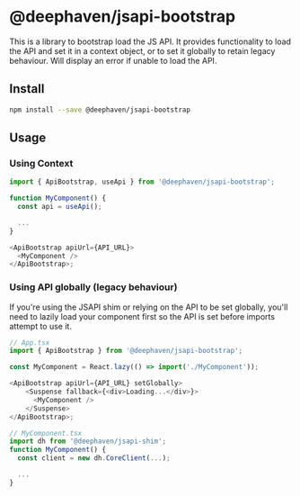 # @deephaven/jsapi-bootstrap

This is a library to bootstrap load the JS API. It provides functionality to load the API and set it in a context object, or to set it globally to retain legacy behaviour. Will display an error if unable to load the API.

## Install

```bash
npm install --save @deephaven/jsapi-bootstrap
```

## Usage

### Using Context

```javascript
import { ApiBootstrap, useApi } from '@deephaven/jsapi-bootstrap';

function MyComponent() {
  const api = useApi();

  ...
}

<ApiBootstrap apiUrl={API_URL}>
  <MyComponent />
</ApiBootstrap>;
```

### Using API globally (legacy behaviour)

If you're using the JSAPI shim or relying on the API to be set globally, you'll need to lazily load your component first so the API is set before imports attempt to use it.

```javascript
// App.tsx
import { ApiBootstrap } from '@deephaven/jsapi-bootstrap';

const MyComponent = React.lazy(() => import('./MyComponent'));

<ApiBootstrap apiUrl={API_URL} setGlobally>
    <Suspense fallback={<div>Loading...</div>}>
      <MyComponent />
    </Suspense>
</ApiBootstrap>;

// MyComponent.tsx
import dh from '@deephaven/jsapi-shim';
function MyComponent() {
  const client = new dh.CoreClient(...);

  ...
}
```
